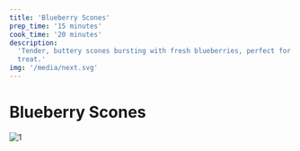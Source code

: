 ```yaml
---
title: 'Blueberry Scones'
prep_time: '15 minutes'
cook_time: '20 minutes'
description:
  'Tender, buttery scones bursting with fresh blueberries, perfect for a morning
  treat.'
img: '/media/next.svg'
---
```


# Blueberry Scones

![1](/media/boar_ribs_in_beer/1.jpg)

